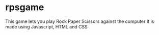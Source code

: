 # rpsgame
This game lets you play Rock Paper Scissors against the computer
It is made using Javascript, HTML and CSS
